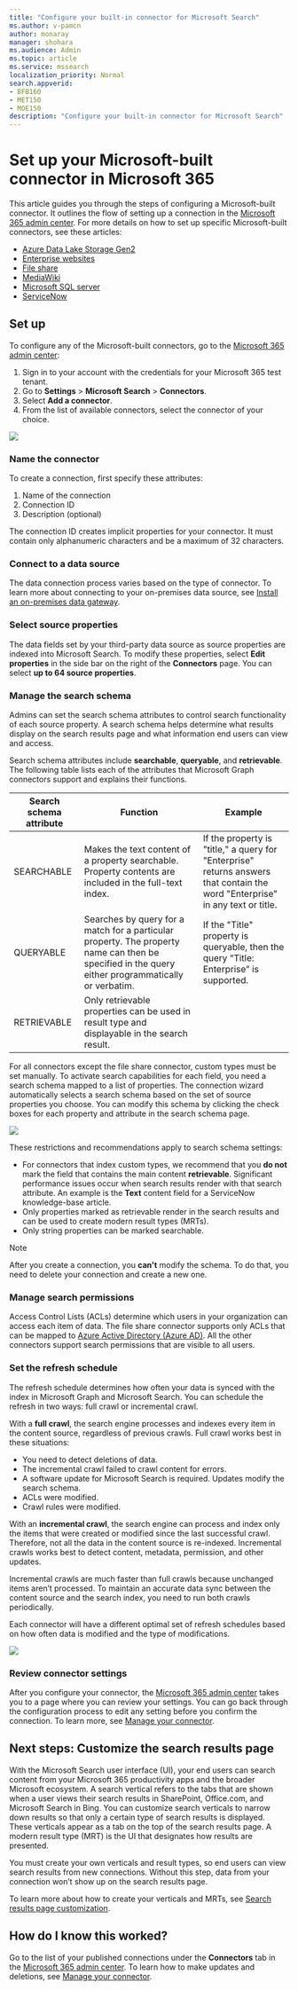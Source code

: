 ```yaml
---
title: "Configure your built-in connector for Microsoft Search"
ms.author: v-pamcn
author: monaray
manager: shohara
ms.audience: Admin
ms.topic: article
ms.service: mssearch
localization_priority: Normal
search.appverid:
- BFB160
- MET150
- MOE150
description: "Configure your built-in connector for Microsoft Search"
---
```


# Set up your Microsoft-built connector in Microsoft 365

This article guides you through the steps of configuring a Microsoft-built connector. It outlines the flow of setting up a connection in the [Microsoft 365 admin center](https://admin.microsoft.com). For more details on how to set up specific Microsoft-built connectors, see these articles:
* [Azure Data Lake Storage Gen2](azure-data-lake-connector.md)
* [Enterprise websites](enterprise-web-connector.md)
* [File share](file-share-connector.md)
* [MediaWiki](mediawiki-connector.md)
* [Microsoft SQL server](MSSQL-connector.md)
* [ServiceNow](servicenow-connector.md)

## Set up
To configure any of the Microsoft-built connectors, go to the [Microsoft 365 admin center](https://admin.microsoft.com):
1. Sign in to your account with the credentials for your Microsoft 365 test tenant.
2. Go to **Settings** > **Microsoft Search** > **Connectors**.
3. Select **Add a connector**.
4. From the list of available connectors, select the connector of your choice.

![](media/addconnector_final.png)

### Name the connector
To create a connection, first specify these attributes:
1. Name of the connection
2. Connection ID
3. Description (optional)

The connection ID creates implicit properties for your connector. It must contain only alphanumeric characters and be a maximum of 32 characters.

### Connect to a data source
The data connection process varies based on the type of connector. To learn more about connecting to your on-premises data source, see [Install an on-premises data gateway](https://aka.ms/configuregateway).

### Select source properties
The data fields set by your third-party data source as source properties are indexed into Microsoft Search. To modify these properties, select **Edit properties** in the side bar on the right of the **Connectors** page. You can select **up to 64 source properties**.

###  Manage the search schema 
Admins can set the search schema attributes to control search functionality of each source property. A search schema helps determine what results display on the search results page and what information end users can view and access.

Search schema attributes include **searchable**, **queryable**, and **retrievable**. The following table lists each of the attributes that Microsoft Graph connectors support and explains their functions.

**Search schema attribute** | **Function** | **Example**
--- | --- | ---
SEARCHABLE | Makes the text content of a property searchable. Property contents are included in the full-text index. | If the property is "title," a query for "Enterprise" returns answers that contain the word "Enterprise" in any text or title.
QUERYABLE | Searches by query for a match for a particular property. The property name can then be specified in the query either programmatically or verbatim. |  If the "Title" property is queryable, then the query  “Title: Enterprise” is supported.
RETRIEVABLE | Only retrievable properties can be used in result type and displayable in the search result. | 

For all connectors except the file share connector, custom types must be set manually. To activate search capabilities for each field, you need a search schema mapped to a list of properties. The connection wizard automatically selects a search schema based on the set of source properties you choose. You can modify this schema by clicking the check boxes for each property and attribute in the search schema page.

![](media/manageschema.png)

These restrictions and recommendations apply to search schema settings:
* For connectors that index custom types, we recommend that you **do not** mark the field that contains the main content **retrievable**. Significant performance issues occur when search results render with that search attribute. An example is the **Text** content field for a ServiceNow knowledge-base article.
* Only properties marked as retrievable render in the search results and can be used to create modern result types (MRTs).
* Only string properties can be marked searchable.

> [!Note]
> After you create a connection, you **can't** modify the schema. To do that, you need to delete your connection and create a new one.

###  Manage search permissions
Access Control Lists (ACLs) determine which users in your organization can access each item of data. The file share connector supports only ACLs that can be mapped to [Azure Active Directory (Azure AD)](https://docs.microsoft.com/azure/active-directory/). All the other connectors support search permissions that are visible to all users.

### Set the refresh schedule
The refresh schedule determines how often your data is synced with the index in Microsoft Graph and Microsoft Search. You can schedule the refresh in two ways: full crawl or incremental crawl.

With a **full crawl**, the search engine processes and indexes every item in the content source, regardless of previous crawls. Full crawl works best in these situations:
* You need to detect deletions of data.
* The incremental crawl failed to crawl content for errors.
* A software update for Microsoft Search is required. Updates modify the search schema.
* ACLs were modified.
* Crawl rules were modified.

With an **incremental crawl**, the search engine can process and index only the items that were created or modified since the last successful crawl. Therefore, not all the data in the content source is re-indexed. Incremental crawls works best to detect content, metadata, permission, and other updates.

Incremental crawls are much faster than full crawls because unchanged items aren’t processed. To maintain an accurate data sync between the content source and the search index, you need to run both crawls periodically.

Each connector will have a different optimal set of refresh schedules based on how often data is modified and the type of modifications.

![](media/refreshschedule.png)

### Review connector settings
After you configure your connector, the [Microsoft 365 admin center](https://admin.microsoft.com) takes you to a page where you can review your settings. You can go back through the configuration process to edit any setting before you confirm the connection. To learn more, see [Manage your connector](manage-connector.md).

## Next steps: Customize the search results page
With the Microsoft Search user interface (UI), your end users can search content from your Microsoft 365 productivity apps and the broader Microsoft ecosystem. A search vertical refers to the tabs that are shown when a user views their search results in SharePoint, Office.com, and Microsoft Search in Bing. You can customize search verticals to narrow down results so that only a certain type of search results is displayed. These verticals appear as a tab on the top of the search results page. A modern result type (MRT) is the UI that designates how results are presented.

You must create your own verticals and result types, so end users can view search results from new connections. Without this step, data from your connection won’t show up on the search results page.

To learn more about how to create your verticals and MRTs, see [Search results page customization](customize-search-page.md).

## How do I know this worked?
Go to the list of your published connections under the **Connectors** tab in the [Microsoft 365 admin center](https://admin.microsoft.com). To learn how to make updates and deletions, see [Manage your connector](manage-connector.md).
